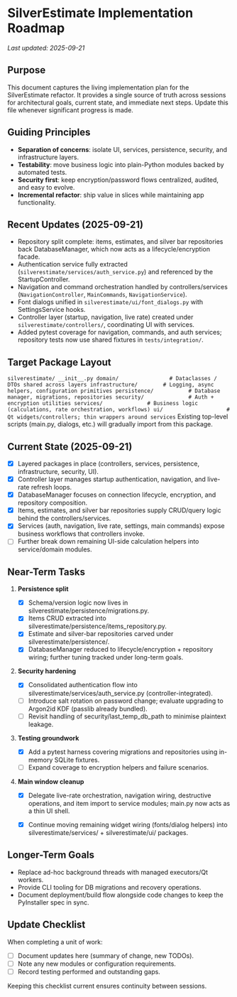 # SilverEstimate Implementation Roadmap

_Last updated: 2025-09-21_

## Purpose
This document captures the living implementation plan for the SilverEstimate refactor. It provides a single source of truth across sessions for architectural goals, current state, and immediate next steps. Update this file whenever significant progress is made.

## Guiding Principles
- **Separation of concerns**: isolate UI, services, persistence, security, and infrastructure layers.
- **Testability**: move business logic into plain-Python modules backed by automated tests.
- **Security first**: keep encryption/password flows centralized, audited, and easy to evolve.
- **Incremental refactor**: ship value in slices while maintaining app functionality.

## Recent Updates (2025-09-21)
- Repository split complete: items, estimates, and silver bar repositories back DatabaseManager, which now acts as a lifecycle/encryption facade.
- Authentication service fully extracted (`silverestimate/services/auth_service.py`) and referenced by the StartupController.
- Navigation and command orchestration handled by controllers/services (`NavigationController`, `MainCommands`, `NavigationService`).
- Font dialogs unified in `silverestimate/ui/font_dialogs.py` with SettingsService hooks.
- Controller layer (startup, navigation, live rate) created under `silverestimate/controllers/`, coordinating UI with services.
- Added pytest coverage for navigation, commands, and auth services; repository tests now use shared fixtures in `tests/integration/`.


## Target Package Layout
`
silverestimate/
    __init__.py
    domain/                # Dataclasses / DTOs shared across layers
    infrastructure/        # Logging, async helpers, configuration primitives
    persistence/           # Database manager, migrations, repositories
    security/              # Auth + encryption utilities
    services/              # Business logic (calculations, rate orchestration, workflows)
    ui/                    # Qt widgets/controllers; thin wrappers around services
`
Existing top-level scripts (main.py, dialogs, etc.) will gradually import from this package.

## Current State (2025-09-21)
- [x] Layered packages in place (controllers, services, persistence, infrastructure, security, UI).
- [x] Controller layer manages startup authentication, navigation, and live-rate refresh loops.
- [x] DatabaseManager focuses on connection lifecycle, encryption, and repository composition.
- [x] Items, estimates, and silver bar repositories supply CRUD/query logic behind the controllers/services.
- [x] Services (auth, navigation, live rate, settings, main commands) expose business workflows that controllers invoke.
- [ ] Further break down remaining UI-side calculation helpers into service/domain modules.

## Near-Term Tasks
1. **Persistence split**
   - [x] Schema/version logic now lives in silverestimate/persistence/migrations.py.
   - [x] Items CRUD extracted into silverestimate/persistence/items_repository.py.
   - [x] Estimate and silver-bar repositories carved under silverestimate/persistence/.
   - [x] DatabaseManager reduced to lifecycle/encryption + repository wiring; further tuning tracked under long-term goals.
2. **Security hardening**
   - [x] Consolidated authentication flow into silverestimate/services/auth_service.py (controller-integrated).
   - [ ] Introduce salt rotation on password change; evaluate upgrading to Argon2id KDF (passlib already bundled).
   - [ ] Revisit handling of security/last_temp_db_path to minimise plaintext leakage.
3. **Testing groundwork**
   - [x] Add a pytest harness covering migrations and repositories using in-memory SQLite fixtures.
   - [ ] Expand coverage to encryption helpers and failure scenarios.
4. **Main window cleanup**

   - [x] Delegate live-rate orchestration, navigation wiring, destructive operations, and item import to service modules; main.py now acts as a thin UI shell.

   - [x] Continue moving remaining widget wiring (fonts/dialog helpers) into silverestimate/services/ + silverestimate/ui/ packages.


## Longer-Term Goals
- Replace ad-hoc background threads with managed executors/Qt workers.
- Provide CLI tooling for DB migrations and recovery operations.
- Document deployment/build flow alongside code changes to keep the PyInstaller spec in sync.

## Update Checklist
When completing a unit of work:
- [ ] Document updates here (summary of change, new TODOs).
- [ ] Note any new modules or configuration requirements.
- [ ] Record testing performed and outstanding gaps.

Keeping this checklist current ensures continuity between sessions.
